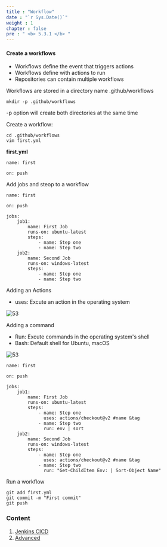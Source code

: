 ```yaml
---
title : "Workflow"
date : "`r Sys.Date()`"
weight : 1
chapter : false
pre : " <b> 5.3.1 </b> "
---
```


#### Create a workflows
- Workflows define the event that triggers actions
- Workflows define with actions to run
- Repositories can contain multiple workflows

Workflows are stored in a directory name .github/workflows
````
mkdir -p .github/workflows
````
-p option will create both directories at the same time

Create a workflow: 
````
cd .github/workflows
vim first.yml
````
**first.yml**
````
name: first

on: push
````
Add jobs and steop to a workflow

````
name: first

on: push

jobs:
    job1:
        name: First Job
        runs-on: ubuntu-latest
        steps:
            - name: Step one
            - name: Step two
    job2:
        name: Second Job
        runs-on: windows-latest
        steps:
            - name: Step one
            - name: Step two
````
Adding an Actions
- uses: Excute an action in the operating system

![53](/thedevops/images/5-learn/5.3-github/5.3.1-workflow/14.png?featherlight=false&width=30pc)

Adding a command
- Run: Excute commands in the operating system's shell
- Bash: Default shell for Ubuntu, macOS

![53](/thedevops/images/5-learn/5.3-github/5.3.1-workflow/2.png?featherlight=false&width=30pc)

````
name: first

on: push

jobs:
    job1:
        name: First Job
        runs-on: ubuntu-latest
        steps:
            - name: Step one
              uses: actions/checkout@v2 #name &tag
            - name: Step two
              run: env | sort
    job2:
        name: Second Job
        runs-on: windows-latest
        steps:
            - name: Step one
              uses: actions/checkout@v2 #name &tag
            - name: Step two
              run: "Get-ChildItem Env: | Sort-Object Name"
````
Run a workflow
````
git add first.yml
git commit -m "First commit"
git push
````

### Content

1. [Jenkins CICD](3.3.1.1-cicd/)
2. [Advanced](3.3.1.2-advanced/)
